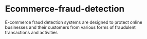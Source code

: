 # Ecommerce-fraud-detection


E-commerce fraud detection systems are designed to protect online businesses and their customers from various forms of fraudulent transactions and activities
